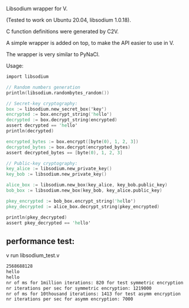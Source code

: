Libsodium wrapper for V.

(Tested to work on Ubuntu 20.04, libsodium 1.0.18).

C function definitions were generated by C2V.

A simple wrapper is added on top, to make the API
easier to use in V.

The wrapper is very similar to PyNaCl.

Usage:

```v
import libsodium

// Random numbers generation
println(libsodium.randombytes_random())

// Secret-key cryptography:
box := libsodium.new_secret_box('key')
encrypted := box.encrypt_string('hello')
decrypted := box.decrypt_string(encrypted)
assert decrypted == 'hello'
println(decrypted)

encrypted_bytes := box.encrypt([byte(0), 1, 2, 3])
decrypted_bytes := box.decrypt(encrypted_bytes)
assert decrypted_bytes == [byte(0), 1, 2, 3]

// Public-key cryptography:
key_alice := libsodium.new_private_key()
key_bob := libsodium.new_private_key()

alice_box := libsodium.new_box(key_alice, key_bob.public_key)
bob_box := libsodium.new_box(key_bob, key_alice.public_key)

pkey_encrypted := bob_box.encrypt_string('hello')
pkey_decrypted := alice_box.decrypt_string(pkey_encrypted)

println(pkey_decrypted)
assert pkey_decrypted == 'hello'
```

## performance test:

v run libsodium_test.v

```bash
2568688128
hello
hello
nr of ms for 1million iterations: 820 for test symmetric encryption
nr iterations per sec for symmetric encryption: 1219000
nr of ms for 10thousand iterations: 1413 for test asymm encryption
nr iterations per sec for asymm encryption: 7000
```
